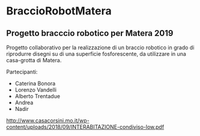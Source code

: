 # BraccioRobotMatera

## Progetto bracccio robotico per Matera 2019

Progetto collaborativo per la realizzazione di un braccio robotico in grado di riprodurre disegni su di una superficie fosforescente, da utilizzare in una casa-grotta di Matera.

Partecipanti:
* Caterina Bonora
* Lorenzo Vandelli
* Alberto Trentadue
* Andrea
* Nadir

http://www.casacorsini.mo.it/wp-content/uploads/2018/09/INTERABITAZIONE-condiviso-low.pdf
